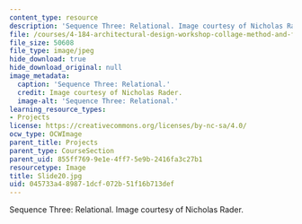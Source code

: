 ```yaml
---
content_type: resource
description: 'Sequence Three: Relational. Image courtesy of Nicholas Rader.'
file: /courses/4-184-architectural-design-workshop-collage-method-and-form-spring-2004/045733a489871dcf072b51f16b713def_Slide20.jpg
file_size: 50608
file_type: image/jpeg
hide_download: true
hide_download_original: null
image_metadata:
  caption: 'Sequence Three: Relational.'
  credit: Image courtesy of Nicholas Rader.
  image-alt: 'Sequence Three: Relational.'
learning_resource_types:
- Projects
license: https://creativecommons.org/licenses/by-nc-sa/4.0/
ocw_type: OCWImage
parent_title: Projects
parent_type: CourseSection
parent_uid: 855ff769-9e1e-4ff7-5e9b-2416fa3c27b1
resourcetype: Image
title: Slide20.jpg
uid: 045733a4-8987-1dcf-072b-51f16b713def
---
```

Sequence Three: Relational. Image courtesy of Nicholas Rader.